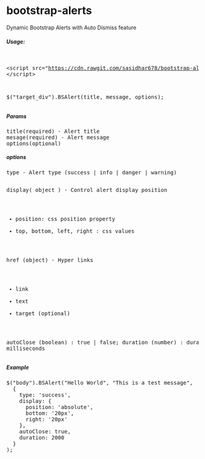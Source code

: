 # bootstrap-alerts
Dynamic Bootstrap Alerts with Auto Dismiss feature

<h5> Usage: </h5>
<pre>

&lt;script src="https://cdn.rawgit.com/sasidhar678/bootstrap-alerts/master/bs_alerts.js"&gt; &lt;/script&gt;

$("target_div").BSAlert(title, message, options);
</pre>

<h5> Params </h5>
<pre>
title(required) - Alert title 
mesage(required) - Alert message
options(optional)
</pre>

<h5> options </h5>
<pre>
type - Alert type (success | info | danger | warning)

display( object ) - Control alert display position 
  - position: css position property
  - top, bottom, left, right : css values 

href (object) - Hyper links 
  - link
  - text
  - target (optional)
  
autoClose (boolean) : true | false;
duration (number) : duration in milliseconds 
</pre>

<h5> Example </h5>
<pre>
$("body").BSAlert("Hello World", "This is a test message", 
  {
    type: 'success',
    display: {
      position: 'absolute',
      bottom: '20px',
      right: '20px'
    },
    autoClose: true,
    duration: 2000
  }
);
</pre>
